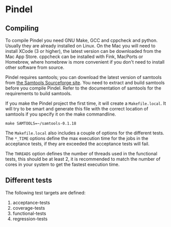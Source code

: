 # Pindel

## Compiling 

To compile Pindel you need GNU Make, GCC and cppcheck and python. Usually they 
are already installed on Linux. On the Mac you will need to install XCode (3 or
higher), the latest version can be downloaded from the Mac App Store. cppcheck 
can be installed with Fink, MacPorts or Homebrew, where homebrew is more
convenient if you don't need to install other software from source.

Pindel requires samtools; you can download the latest version of samtools from
[the Samtools Sourceforge site](http://sourceforge.net/projects/samtools/files/). 
You need to extract and build samtools before you compile Pindel. Refer to the 
documentation of samtools for the requirements to build samtools.

If you make the Pindel project the first time, it will create a `Makefile.local`.
It will try to be smart and generate this file with the correct location of
samtools if you specify it on the make commandline.

    make SAMTOOLS=~/samtools-0.1.18

The `Makefile.local` also includes a couple of options for the different tests.
The `*_TIME` options define the max execution time for the jobs in the acceptance
tests, if they are exceeded the acceptance tests will fail.

The `THREADS` option defines the number of threads used in the functional tests,
this should be at least 2, it is recommended to match the number of cores in
your system to get the fastest execution time.

## Different tests
The following test targets are defined:

1. acceptance-tests
2. coverage-tests
3. functional-tests
4. regression-tests

